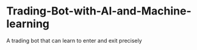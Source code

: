 # Trading-Bot-with-AI-and-Machine-learning
A trading bot that can learn to enter and exit precisely
